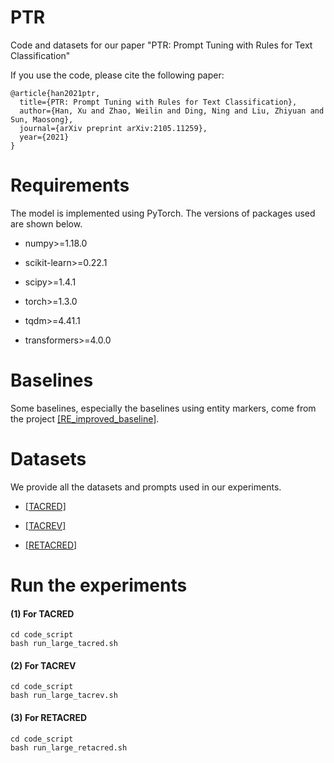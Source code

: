 # PTR


Code and datasets for our paper "PTR: Prompt Tuning with Rules for Text Classification"

If you use the code, please cite the following paper:

```
@article{han2021ptr,
  title={PTR: Prompt Tuning with Rules for Text Classification},
  author={Han, Xu and Zhao, Weilin and Ding, Ning and Liu, Zhiyuan and Sun, Maosong},
  journal={arXiv preprint arXiv:2105.11259},
  year={2021}
}
```

Requirements
==========

The model is implemented using PyTorch. The versions of packages used are shown below.


*	numpy>=1.18.0

*	scikit-learn>=0.22.1

*	scipy>=1.4.1

*	torch>=1.3.0

*	tqdm>=4.41.1

*	transformers>=4.0.0


Baselines
==========

Some baselines, especially the baselines using entity markers, come from the project [[RE_improved_baseline]](https://github.com/wzhouad/RE_improved_baseline).

Datasets
==========

We provide all the datasets and prompts used in our experiments.

+ [[TACRED]](../datasets/tacred)

+ [[TACREV]](../datasets/tacrev)

+ [[RETACRED]](../datasets/retacred)


Run the experiments
==========


#### (1) For TACRED

```
cd code_script
bash run_large_tacred.sh
```

#### (2) For TACREV

```
cd code_script
bash run_large_tacrev.sh
```

#### (3) For RETACRED

```
cd code_script
bash run_large_retacred.sh
```
